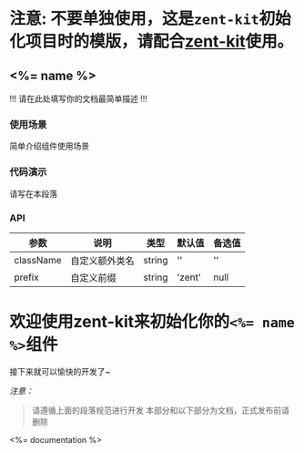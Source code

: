 # 注意: 不要单独使用，这是`zent-kit`初始化项目时的模版，请配合[zent-kit](https://github.com/youzan/zent-kit)使用。

## <%= name %>

!!! 请在此处填写你的文档最简单描述 !!!

### 使用场景

简单介绍组件使用场景

### 代码演示

请写在本段落

### API

| 参数 | 说明 | 类型 | 默认值 | 备选值 |
|------|------|------|--------|--------|
| className | 自定义额外类名 | string | '' | '' |
| prefix | 自定义前缀 | string | 'zent' | null |

# 欢迎使用zent-kit来初始化你的`<%= name %>`组件

接下来就可以愉快的开发了~

*注意：*

> 请遵循上面的段落规范进行开发
> 本部分和以下部分为文档，正式发布前请删除

<%= documentation %>
